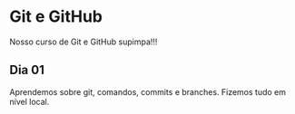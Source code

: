 # Git e GitHub

Nosso curso de Git e GitHub supimpa!!!

## Dia 01

Aprendemos sobre git, comandos, commits e branches.
Fizemos tudo em nível local.